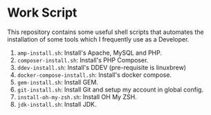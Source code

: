# Work Script

This repository contains some useful shell scripts that automates the installation of some tools which I frequently use as a Developer.

1. `amp-install.sh`: Install's Apache, MySQL and PHP.
2. `composer-install.sh`: Install's PHP Composer.
3. `ddev-install.sh`: Install's DDEV (pre-requisite is linuxbrew)
4. `docker-compose-install.sh`: Install's docker compose.
5. `gem-install.sh`: Install GEM.
6. `git-install.sh`: Install Git and setup my account in global config.
7. `install-oh-my-zsh.sh`: Install OH My ZSH.
8. `jdk-install.sh`: Install JDK.

